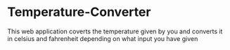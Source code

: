 # Temperature-Converter
This web application coverts the temperature given by you and converts it in celsius and fahrenheit depending on what input you have given
